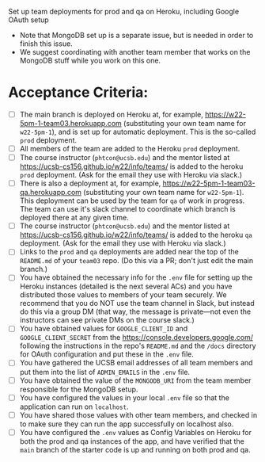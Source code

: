 Set up team deployments for prod and qa on Heroku, including Google OAuth setup

* Note that MongoDB set up is a separate issue, but is needed in order to finish this issue.
* We suggest coordinating with another team member that works on the MongoDB stuff while you work on this one.

# Acceptance Criteria:

- [ ] The main branch is deployed on Heroku at, for example,
      <https://w22-5pm-1-team03.herokuapp.com> (substituting your
      own team name for `w22-5pm-1`), and is set up for automatic
      deployment.  This is the so-called `prod` deployment.
- [ ] All members of the team are added to the Heroku `prod` deployment.
- [ ] The course instructor (`phtcon@ucsb.edu`) and the mentor listed
      at <https://ucsb-cs156.github.io/w22/info/teams/> is added to
      the heroku `prod` deployment. (Ask for the email they use with
      Heroku via slack.)
- [ ] There is also a deployment at, for example,
      <https://w22-5pm-1-team03-qa.herokuapp.com> (substituting your
      own team name for `w22-5pm-1`).  This deployment can be used
      by the team for `qa` of work in progress.  The team can use 
      it's slack channel to coordinate which branch is deployed there
      at any given time.
- [ ] The course instructor (`phtcon@ucsb.edu`) and the mentor listed
      at <https://ucsb-cs156.github.io/w22/info/teams/> is added to
      the heroku `qa` deployment. (Ask for the email they use with
      Heroku via slack.)
- [ ] Links to the `prod` and `qa` deployments are added near the top
      of the `README.md` of your `team03` repo.  (Do this via a PR; 
      don't just edit the main branch.)
- [ ] You have obtained the necessary info for the `.env` file for setting up the Heroku instances
      (detailed is the next several ACs) and you have distributed those values
      to members of your team securely.
      We recommend that you do NOT use the team channel in Slack, but instead do this
      via a group DM (that way, the message is private—not even the instructors can
      see private DMs on the course slack.)
- [ ] You have obtained values for `GOOGLE_CLIENT_ID` and `GOOGLE_CLIENT_SECRET` from the <https://console.developers.google.com/> following the instructions in the repo's `README.md` and the `/docs` directory for OAuth configuration and put these in the `.env` file. 
- [ ] You have gathered the UCSB email addresses of all team members and put them into the
      list of `ADMIN_EMAILS` in the `.env` file.      
- [ ] You have obtained the value of the `MONGODB_URI` from the team member responsible for the MongoDB setup.
- [ ] You have configured the values in your local `.env` file so that the application can run on `localhost`.
- [ ] You have 
      shared those values with other team members, and checked in to make sure they can run the app successfully on localhost also.
- [ ] You have configured the `.env` values as Config Variables on Heroku for both the prod and qa instances of the app,
      and have verified that the `main` branch of the starter code is up and running on both prod and qa.
